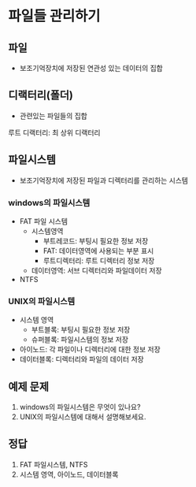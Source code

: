 # 파일들 관리하기

## 파일
- 보조기억장치에 저장된 연관성 있는 데이터의 집합


## 디랙터리(폴더)
- 관련있는 파일들의 집합

루트 디랙터리: 최 상위 디랙터리


## 파일시스템
- 보조기억장치에 저장된 파일과 디렉터리를 관리하는 시스템

### windows의 파일시스템
- FAT 파일 시스템
	- 시스템영역
		- 부트레코드: 부팅시 필요한 정보 저장
		- FAT: 데이터영역에 사용되는 부분 표시
		- 루트디렉터리: 루트 디렉터리 정보 저장
	- 데이터영역: 서브 디렉터리와 파일데이터 저장
- NTFS

### UNIX의 파일시스템
- 시스템 영역
	- 부트블록: 부팅시 필요한 정보 저장
	- 슈퍼블록: 파일시스템의 정보 저장
- 아이노드: 각 파일이나 디렉터리에 대한 정보 저장
- 데이터블록: 디렉터리와 파일의 데이터 저장

## 예제 문제
1. windows의 파일시스템은 무엇이 있나요?
2. UNIX의 파일시스템에 대해서 설명해보세요.



## 정답
1. FAT 파일시스템, NTFS
2. 시스템 영역, 아이노드, 데이터블록